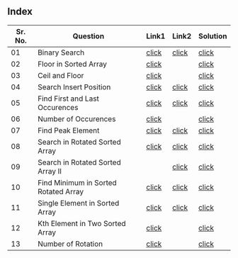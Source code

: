 ## Index 

Sr. No. | Question|Link1 | Link2 | Solution
---|---|---|---|---
01 | Binary Search | [click](https://practice.geeksforgeeks.org/problems/binary-search-1587115620/1?utm_source=youtube&utm_medium=collab_striver_ytdescription&utm_campaign=binary-search) | [click](https://leetcode.com/problems/binary-search/submissions/) | [click](./Solutions/BinarySearch.java)
02 | Floor in Sorted Array | [click](https://practice.geeksforgeeks.org/problems/floor-in-a-sorted-array-1587115620/1?track=DSASP-Searching&amp%3BbatchId=154&utm_source=youtube&utm_medium=collab_striver_ytdescription&utm_campaign=floor-in-a-sorted-array) ||[click](./Solutions/FloorInSortedArray.java)
03 | Ceil and Floor | [click](https://practice.geeksforgeeks.org/problems/ceil-the-floor2802/1?utm_source=youtube&utm_medium=collab_striver_ytdescription&utm_campaign=ceil-the-floor) | | [click](./Solutions/CeilAndFloor.java)
04 | Search Insert Position | [click](https://practice.geeksforgeeks.org/problems/check-if-an-array-is-sorted0701/1?utm_source=youtube&utm_medium=collab_striver_ytdescription&utm_campaign=check-if-an-array-is-sorted)|[click](https://leetcode.com/problems/search-insert-position/) | [click](./Solutions/SearchInsetPosition.java)
05 | Find First and Last Occurences | [click](https://practice.geeksforgeeks.org/problems/first-and-last-occurrences-of-x3116/1?utm_source=youtube&utm_medium=collab_striver_ytdescription&utm_campaign=first-and-last-occurrences-of-x)|[click](https://leetcode.com/problems/find-first-and-last-position-of-element-in-sorted-array/) | [click](./Solutions/FindFirstAndLastPositionOfElement.java)
06 | Number of Occurences | [click](https://practice.geeksforgeeks.org/problems/number-of-occurrence2259/1?utm_source=youtube&utm_medium=collab_striver_ytdescription&utm_campaign=number-of-occurrence) ||[click](./Solutions/NumberOfOccurences.java)
07 | Find Peak Element | [click](https://practice.geeksforgeeks.org/problems/peak-element/1?utm_source=youtube&utm_medium=collab_striver_ytdescription&utm_campaign=peak-element) | [click](https://leetcode.com/problems/find-peak-element/submissions/) | [click](./Solutions/FindPeakElement.java)
08 | Search in Rotated Sorted Array | [click](https://practice.geeksforgeeks.org/problems/search-in-a-rotated-array4618/1?utm_source=youtube&utm_medium=collab_striver_ytdescription&utm_campaign=search-in-a-rotated-array) | [click](https://leetcode.com/problems/search-in-rotated-sorted-array/) | [click](./Solutions/SearchInRotatedSortedArray.java)
09 | Search in Rotated Sorted Array II | |[click](https://leetcode.com/problems/search-in-rotated-sorted-array-ii/)|[click](./Solutions/SearchInRotatedSortedArrayII.java)
10 | Find Minimum in Sorted Rotated Array | [click](https://practice.geeksforgeeks.org/problems/minimum-element-in-a-sorted-and-rotated-array3611/1?utm_source=youtube&utm_medium=collab_striver_ytdescription&utm_campaign=minimum-element-in-a-sorted-and-rotated-array) | [click](https://leetcode.com/problems/find-minimum-in-rotated-sorted-array/submissions/) | [click](./Solutions/FindMinimumInSortedRotatedArray.java)
11 | Single Element in Sorted Array | [click](https://practice.geeksforgeeks.org/problems/find-the-element-that-appears-once-in-sorted-array0624/1?utm_source=youtube&utm_medium=collab_striver_ytdescription&utm_campaign=find-the-element-that-appears-once-in-sorted-array) | [click](https://leetcode.com/problems/single-element-in-a-sorted-array/) | [click](./Solutions/SingleElementInSortedArray.java)
12 | Kth Element in Two Sorted Array | [click](./Solutions/KthElementInTwoSortedArray.java) || [click](./Solutions/KthElementInTwoSortedArray.java)
13 | Number of Rotation | [click](https://practice.geeksforgeeks.org/problems/rotation4723/1?utm_source=youtube&utm_medium=collab_striver_ytdescription&utm_campaign=rotation) ||[click](./Solutions/FindNumberOfRotation.java)
